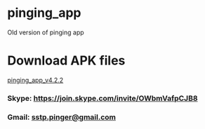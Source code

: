 # pinging_app
Old version of pinging app

# Download APK files
[pinging_app_v4.2.2](https://github.com/sstpinger/pinging_app/releases/tag/v4.2.2)

### Skype: https://join.skype.com/invite/OWbmVafpCJB8
### Gmail: sstp.pinger@gmail.com
